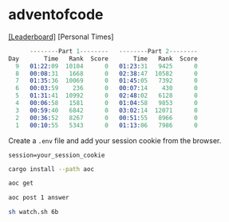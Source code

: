 # adventofcode

[[Leaderboard]](https://adventofcode.com/2023/leaderboard)
[Personal Times]

```s
      --------Part 1--------   --------Part 2--------
Day       Time   Rank  Score       Time   Rank  Score
  9   01:22:09  10104      0   01:23:31   9425      0
  8   00:08:31   1668      0   02:38:47  10582      0
  7   01:35:36  10069      0   01:45:05   7392      0
  6   00:03:59    236      0   00:07:14    430      0
  5   01:31:41  10992      0   02:48:02   6128      0
  4   00:06:58   1581      0   01:04:58   9853      0
  3   00:59:40   6842      0   03:02:14  12071      0
  2   00:36:52   8267      0   00:51:55   8966      0
  1   00:10:55   5343      0   01:13:06   7986      0
```

Create a `.env` file and add your session cookie from the browser.

```env
session=your_session_cookie
```

```sh
cargo install --path aoc
```

```sh
aoc get
```

```sh
aoc post 1 answer
```

```sh
sh watch.sh 6b
```
